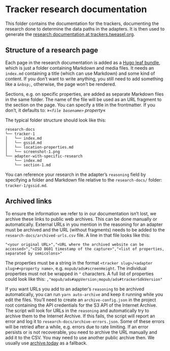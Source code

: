 # Tracker research documentation

This folder contains the documentation for the trackers, documenting the research done to determine the data paths in the adapters. It is then used to generate the [research documentation at trackers.tweasel.org](https://trackers.tweasel.org/research).

## Structure of a research page

Each page in the research documentation is added as a [Hugo leaf bundle](https://gohugo.io/content-management/page-bundles/#leaf-bundles), which is just a folder containing Markdown and media files. It needs an `index.md` containing a title (which can use Markdown) and some kind of content. If you don’t want to write anything, you still need to add something like a `&nbsp;`, otherwise, the page won’t be rendered.

Sections, e.g. on specific properties, are added as separate Markdown files in the same folder. The name of the file will be used as an URL fragment to the section on the page. You can specify a title in the frontmatter. If you don’t, it defaults to: »*`<file basename>` property*«

The typical folder structure should look like this:

```
research-docs
└── tracker-1
│   └── index.md
│   └── gssid.md
│   └── location-properties.md
│   └── screenshot-1.png
└── adapter-with-specific-research
    └── index.md
    └── section-1.md
```

You can reference your research in the adapter’s `reasoning` field by specifying a folder and Markdown file relative to the `research-docs/` folder: `tracker-1/gssid.md`.

## Archived links

To ensure the information we refer to in our documentation isn’t lost, we archive these links to public web archives. This can be done manually or automatically. External URLs in you mention in the reasoning for an adapter must be archived and the URL (without fragments) needs to be added to the `research-docs/archived-urls.csv` file. A line in that file looks like this:

```csv
"<your original URL>","<URL where the archived website can be accessed>","<ISO 8601 timestamp of the capture>","<list of properties, separated by semicolons>"
```

The properties must be a string in the format `<tracker slug>/<adapter slug>#<property name>`, e.g. `mopub/ads#screenHeight`. The individual properties must not be wrapped in `"` characters. A full list of properties could look like this: `,"mopub/ads#appVersion;mopub/ads#trackerSdkVersion"`

If you want URLs you add to an adapter’s `reasoning` to be archived automatically, you can run `yarn auto-archive` and keep it running while you edit the files. You’ll need to create an `archive-config.json` in the project root containing the API credentials for the S3 API of the Internet Archive. The script will look for URLs in the `reasoning` and automatically try to archive them to the Internet Archive. If this fails, the script will report an error and log it to `research-docs/archive-errors.json`. Some of these errors will be retried after a while, e.g. errors due to rate limiting. If an error persists or is not recoverable, you need to archive the URL manually and add it to the CSV. You may need to use another public archive then. We usually use [archive.today](https://archive.today/) as a fallback.
